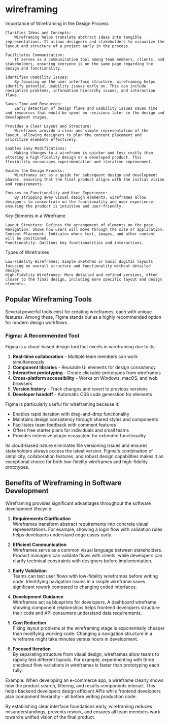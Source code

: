 # wireframing

Importance of Wireframing in the Design Process

    Clarifies Ideas and Concepts:
        Wireframing helps translate abstract ideas into tangible representations. It allows designers and stakeholders to visualize the layout and structure of a project early in the process.

    Facilitates Communication:
        It serves as a communication tool among team members, clients, and stakeholders, ensuring everyone is on the same page regarding the design and functionality.

    Identifies Usability Issues:
        By focusing on the user interface structure, wireframing helps identify potential usability issues early on. This can include navigation problems, information hierarchy issues, and interaction flaws.

    Saves Time and Resources:
        Early detection of design flaws and usability issues saves time and resources that would be spent on revisions later in the design and development stages.

    Provides a Clear Layout and Structure:
        Wireframes provide a clear and simple representation of the layout, allowing designers to plan the content placement and prioritize elements effectively.

    Enables Easy Modifications:
        Making changes to a wireframe is quicker and less costly than altering a high-fidelity design or a developed product. This flexibility encourages experimentation and iterative improvement.

    Guides the Design Process:
        Wireframes act as a guide for subsequent design and development phases, ensuring that the final product aligns with the initial vision and requirements.

    Focuses on Functionality and User Experience:
        By stripping away visual design elements, wireframes allow designers to concentrate on the functionality and user experience, ensuring the product is intuitive and user-friendly.

Key Elements in a Wireframe

    Layout Structure: Defines the arrangement of elements on the page.
    Navigation: Shows how users will move through the site or application.
    Content Placement: Indicates where text, images, and other content will be positioned.
    Functionality: Outlines key functionalities and interactions.
Types of Wireframes

    Low-Fidelity Wireframes: Simple sketches or basic digital layouts focusing on overall structure and functionality without detailed design.
    High-Fidelity Wireframes: More detailed and refined versions, often closer to the final design, including more specific layout and design elements.

## Popular Wireframing Tools

Several powerful tools exist for creating wireframes, each with unique features. Among these, Figma stands out as a highly recommended option for modern design workflows.

### Figma: A Recommended Tool

Figma is a cloud-based design tool that excels in wireframing due to its:

1. **Real-time collaboration** - Multiple team members can work simultaneously
2. **Component libraries** - Reusable UI elements for design consistency
3. **Interactive prototyping** - Create clickable prototypes from wireframes
4. **Cross-platform accessibility** - Works on Windows, macOS, and web browsers
5. **Version history** - Track changes and revert to previous versions
6. **Developer handoff** - Automatic CSS code generation for elements

Figma is particularly useful for wireframing because it:
- Enables rapid iteration with drag-and-drop functionality
- Maintains design consistency through shared styles and components
- Facilitates team feedback with comment features
- Offers free starter plans for individuals and small teams
- Provides extensive plugin ecosystem for extended functionality

Its cloud-based nature eliminates file versioning issues and ensures stakeholders always access the latest version. Figma's combination of simplicity, collaboration features, and robust design capabilities makes it an exceptional choice for both low-fidelity wireframes and high-fidelity prototypes.

## Benefits of Wireframing in Software Development

Wireframing provides significant advantages throughout the software development lifecycle:

1. **Requirements Clarification**  
   Wireframes transform abstract requirements into concrete visual representations. For example, showing a login flow with validation rules helps developers understand edge cases early.

2. **Efficient Communication**  
   Wireframes serve as a common visual language between stakeholders. Product managers can validate flows with clients, while developers can clarify technical constraints with designers before implementation.

3. **Early Validation**  
   Teams can test user flows with low-fidelity wireframes before writing code. Identifying navigation issues in a simple wireframe saves significant rework compared to changing coded interfaces.

4. **Development Guidance**  
   Wireframes act as blueprints for developers. A dashboard wireframe showing component relationships helps frontend developers structure their code and API consumers understand data requirements.

5. **Cost Reduction**  
   Fixing layout problems at the wireframing stage is exponentially cheaper than modifying working code. Changing a navigation structure in a wireframe might take minutes versus hours in development.

6. **Focused Iteration**  
   By separating structure from visual design, wireframes allow teams to rapidly test different layouts. For example, experimenting with three checkout flow variations in wireframes is faster than prototyping each fully.

Example: When developing an e-commerce app, a wireframe clearly shows how the product search, filtering, and results components interact. This helps backend developers design efficient APIs while frontend developers plan component hierarchy - all before writing production code.

By establishing clear interface foundations early, wireframing reduces misunderstandings, prevents rework, and ensures all team members work toward a unified vision of the final product.
